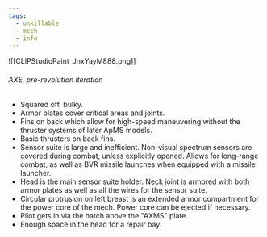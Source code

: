 ```yaml
---
tags:
  - unkillable
  - mech
  - info
---
```

![[CLIPStudioPaint_JnxYayM888.png]]
###### AXE, pre-revolution iteration
- Squared off, bulky.
- Armor plates cover critical areas and joints.
- Fins on back which allow for high-speed maneuvering without the thruster systems of later ApMS models.
- Basic thrusters on back fins.
- Sensor suite is large and inefficient. Non-visual spectrum sensors are covered during combat, unless explicitly opened. Allows for long-range combat, as well as BVR missile launches when equipped with a missile launcher.
- Head is the main sensor suite holder. Neck joint is armored with both armor plates as well as all the wires for the sensor suite.
- Circular protrusion on left breast is an extended armor compartment for the power core of the mech. Power core can be ejected if necessary.
- Pilot gets in via the hatch above the "AXMS" plate.
- Enough space in the head for a repair bay.